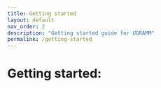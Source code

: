 ```yaml
---
title: Getting started
layout: default
nav_order: 2
description: "Getting started guide for UGRAMM"
permalink: /getting-started
---
```


# Getting started: